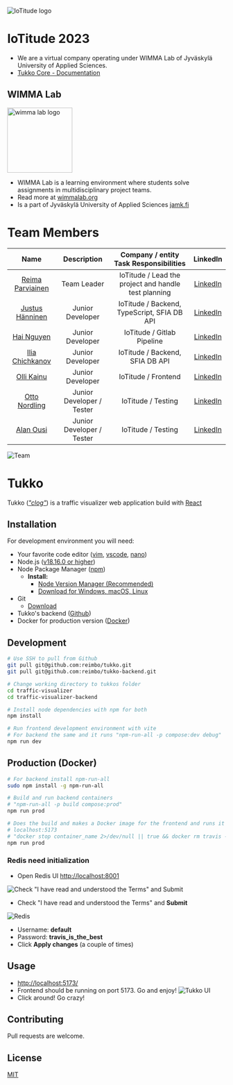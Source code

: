 ![IoTitude logo](logo-iotitude.png)

# IoTitude 2023

* We are a virtual company operating under WIMMA Lab of Jyväskylä University of Applied Sciences.
* [Tukko Core - Documentation](https://wimma-lab-2023.pages.labranet.jamk.fi/iotitude/core-traffic-visualizer/)

## WIMMA Lab

<img style="width: 150px;" src="logo_round.png" alt="wimma lab logo">

* WIMMA Lab is a learning environment where students solve assignments in multidisciplinary project teams.
* Read more at [wimmalab.org](https://www.wimmalab.org/)
* Is a part of Jyväskylä University of Applied Sciences [jamk.fi](https://www.jamk.fi)

# Team Members

| Name | Description | Company / entity Task Responsibilities | LinkedIn |
|:-:|:-:|:-:|:-:|
| [Reima Parviainen](https://gitlab.labranet.jamk.fi/AA6135) | Team Leader | IoTitude /  Lead the project and handle test planning | [LinkedIn](https://www.linkedin.com/in/reima-parviainen) |
| [Justus Hänninen](https://gitlab.labranet.jamk.fi/AB6225) | Junior Developer | IoTitude /  Backend, TypeScript, SFIA DB API | [LinkedIn](https://www.linkedin.com/in/justus-hanninen/) |
| [Hai Nguyen](https://gitlab.labranet.jamk.fi/AA7776) | Junior Developer | IoTitude /  Gitlab Pipeline | [LinkedIn](https://www.linkedin.com/in/hainnp/) |
| [Ilia Chichkanov](https://gitlab.labranet.jamk.fi/AB0189) | Junior Developer | IoTitude /  Backend, SFIA DB API | [LinkedIn](https://www.linkedin.com/in/ilia-chichkanov/) |
| [Olli Kainu](https://gitlab.labranet.jamk.fi/AA4157) | Junior Developer | IoTitude /  Frontend | [LinkedIn](https://www.linkedin.com/in/olli-kainu-930371235) |
| [Otto Nordling](https://gitlab.labranet.jamk.fi/AA4431) | Junior Developer / Tester | IoTitude /  Testing | [LinkedIn](https://www.linkedin.com/in/otto-nordling-67901b277/) |
| [Alan Ousi](https://gitlab.labranet.jamk.fi/AB8823) | Junior Developer / Tester | IoTitude /  Testing | [LinkedIn](https://www.linkedin.com/in/alan-ousi-241218277/) |

![Team](iotitude.png)

# Tukko

Tukko ([*"clog"*](https://en.wiktionary.org/wiki/tukko)) is a traffic visualizer web application build with [React](https://react.dev/)

## Installation

For development environment you will need:
- Your favorite code editor ([vim](https://www.vim.org/), [vscode](https://code.visualstudio.com/), [nano](https://nano-editor.org/))
- Node.js ([v18.16.0 or higher](https://nodejs.org/en/about))
- Node Package Manager ([npm](https://www.npmjs.com/))
    -  **Install:**
        - [Node Version Manager (Recommended)](https://github.com/nvm-sh/nvm)
        - [Download for Windows, macOS, Linux](https://nodejs.org/en/download)
- Git 
    - [Download](https://git-scm.com/download)
- Tukko's backend ([Github](https://github.com/reimbo/tukko-backend))
- Docker for production version ([Docker](https://www.docker.com/))

## Development

```bash
# Use SSH to pull from Github
git pull git@github.com:reimbo/tukko.git
git pull git@github.com:reimbo/tukko-backend.git

# Change working directory to tukkos folder
cd traffic-visualizer
cd traffic-visualizer-backend

# Install node dependencies with npm for both
npm install

# Run frontend development environment with vite
# For backend the same and it runs "npm-run-all -p compose:dev debug"
npm run dev
```

## Production (Docker)

```bash
# For backend install npm-run-all
sudo npm install -g npm-run-all

# Build and run backend containers
# "npm-run-all -p build compose:prod"
npm run prod

# Does the build and makes a Docker image for the frontend and runs it
# localhost:5173
# "docker stop container_name 2>/dev/null || true && docker rm travis --force 2>/dev/null || true && docker build -t travis:latest . && docker run -d --name travis -p 5173:80 travis:latest"
npm run prod
```

### Redis need initialization
* Open Redis UI [http://localhost:8001](http://localhost:8001)

![Check "I have read and understood the Terms" and Submit](redis1.png)

* Check "I have read and understood the Terms" and **Submit**

![Redis](redis2.png)

* Username: **default**
* Password: **travis_is_the_best**
* Click **Apply changes** (a couple of times)


## Usage

* [http://localhost:5173/](http://localhost:5173/)
* Frontend should be running on port 5173. Go and enjoy!
![Tukko UI](tukko-ui.png)
* Click around! Go crazy!

## Contributing

Pull requests are welcome.

## License

[MIT](https://choosealicense.com/licenses/mit/)
